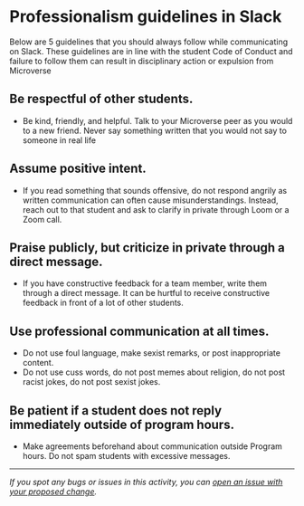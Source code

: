 # Professionalism guidelines in Slack

Below are 5 guidelines that you should always follow while communicating on Slack. These guidelines are in line with the student Code of Conduct and failure to follow them can result in disciplinary action or expulsion from Microverse

## Be respectful of other students.

- Be kind, friendly, and helpful. Talk to your Microverse peer as you would to a new friend. Never say something written that you would not say to someone in real life

## Assume positive intent.

- If you read something that sounds offensive, do not respond angrily as written communication can often cause misunderstandings. Instead, reach out to that student and ask to clarify in private through Loom or a Zoom call.

## Praise publicly, but criticize in private through a direct message.

- If you have constructive feedback for a team member, write them through a direct message. It can be hurtful to receive constructive feedback in front of a lot of other students.

## Use professional communication at all times.

- Do not use foul language, make sexist remarks, or post inappropriate content.
- Do not use cuss words, do not post memes about religion, do not post racist jokes, do not post sexist jokes.

## Be patient if a student does not reply immediately outside of program hours.

- Make agreements beforehand about communication outside Program hours. Do not spam students with excessive messages.


------

_If you spot any bugs or issues in this activity, you can [open an issue with your proposed change](https://github.com/microverseinc/curriculum-transversal-skills/blob/main/git-github/articles/open_issue.md)._

